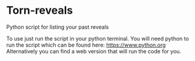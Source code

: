 # Torn-reveals
 Python script for listing your past reveals

To use just run the script in your python terminal.
You will need python to run the script which can be found here: https://www.python.org
Alternatively you can find a web version that will run the code for you.